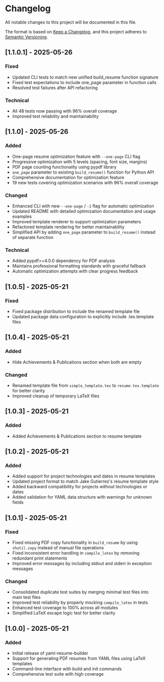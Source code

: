 # Changelog

All notable changes to this project will be documented in this file.

The format is based on [Keep a Changelog](https://keepachangelog.com/en/1.0.0/),
and this project adheres to [Semantic Versioning](https://semver.org/spec/v2.0.0.html).

## [1.1.0.1] - 2025-05-26

### Fixed
- Updated CLI tests to match new unified build_resume function signature
- Fixed test expectations to include one_page parameter in function calls
- Resolved test failures after API refactoring

### Technical
- All 48 tests now passing with 96% overall coverage
- Improved test reliability and maintainability

## [1.1.0] - 2025-05-26

### Added
- One-page resume optimization feature with `--one-page` CLI flag
- Progressive optimization with 5 levels (spacing, font size, margins)
- PDF page counting functionality using pypdf library
- `one_page` parameter to existing `build_resume()` function for Python API
- Comprehensive documentation for optimization feature
- 19 new tests covering optimization scenarios with 96% overall coverage

### Changed
- Enhanced CLI with new `--one-page` / `-1` flag for automatic optimization
- Updated README with detailed optimization documentation and usage examples
- Improved template renderer to support optimization parameters
- Refactored template rendering for better maintainability
- Simplified API by adding `one_page` parameter to `build_resume()` instead of separate function

### Technical
- Added pypdf>=4.0.0 dependency for PDF analysis
- Maintains professional formatting standards with graceful fallback
- Automatic optimization attempts with clear progress feedback

## [1.0.5] - 2025-05-21

### Fixed
- Fixed package distribution to include the renamed template file
- Updated package data configuration to explicitly include .tex.template files

## [1.0.4] - 2025-05-21

### Added
- Hide Achievements & Publications section when both are empty

### Changed
- Renamed template file from `simple_template.tex` to `resume.tex.template` for better clarity
- Improved cleanup of temporary LaTeX files

## [1.0.3] - 2025-05-21

### Added
- Added Achievements & Publications section to resume template

## [1.0.2] - 2025-05-21

### Added
- Added support for project technologies and dates in resume templates
- Updated project format to match Jake Gutierrez's resume template style
- Added backward compatibility for projects without technologies or dates
- Added validation for YAML data structure with warnings for unknown fields

## [1.0.1] - 2025-05-21

### Fixed
- Fixed missing PDF copy functionality in `build_resume` by using `shutil.copy` instead of manual file operations
- Fixed inconsistent error handling in `compile_latex` by removing redundant print statements
- Improved error messages by including stdout and stderr in exception messages

### Changed
- Consolidated duplicate test suites by merging minimal test files into main test files
- Improved test reliability by properly mocking `compile_latex` in tests
- Enhanced test coverage to 100% across all modules
- Simplified LaTeX escape logic test for better clarity

## [1.0.0] - 2025-05-21

### Added
- Initial release of yaml-resume-builder
- Support for generating PDF resumes from YAML files using LaTeX templates
- Command-line interface with build and init commands
- Comprehensive test suite with high coverage
